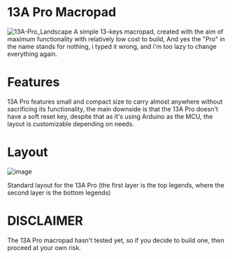 # 13A Pro Macropad
 ![13A-Pro_Landscape](https://github.com/user-attachments/assets/8f3c0fe4-e33d-4bd4-831a-14a361e7a4fc)
 A simple 13-keys macropad, created with the aim of maximum functionality with relatively low cost to build,
 And yes the "Pro" in the name stands for nothing, i typed it wrong, and i'm too lazy to change everything again.
# Features
 13A Pro features small and compact size to carry almost anywhere without sacrificing its functionality,
 the main downside is that the 13A Pro doesn't have a soft reset key, despite that as it's using Arduino as the MCU,
 the layout is customizable depending on needs.
# Layout
![image](https://github.com/user-attachments/assets/e096ca48-d259-46ce-b81d-96e639855c2d)

Standard layout for the 13A Pro (the first layer is the top legends, where the second layer is the bottom legends)
# DISCLAIMER
 The 13A Pro macropad hasn't tested yet, so if you decide to build one, then proceed at your own risk.
